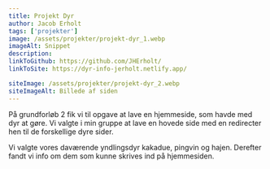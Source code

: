 ```yaml
---
title: Projekt Dyr
author: Jacob Erholt
tags: ['projekter']
image: /assets/projekter/projekt-dyr_1.webp
imageAlt: Snippet
description: 
linkToGithub: https://github.com/JHErholt/
linkToSite: https://dyr-info-jerholt.netlify.app/

siteImage: /assets/projekter/projekt-dyr_2.webp
siteImageAlt: Billede af siden
---
```

<p>På grundforløb 2 fik vi til opgave at lave en hjemmeside, som havde med dyr at gøre. Vi valgte i min gruppe at lave en hovede side med en redirecter hen til de forskellige dyre sider.</p>

<p>Vi valgte vores daværende yndlingsdyr kakadue, pingvin og hajen. Derefter fandt vi info om dem som kunne skrives ind på hjemmesiden. </p>

<p></p>